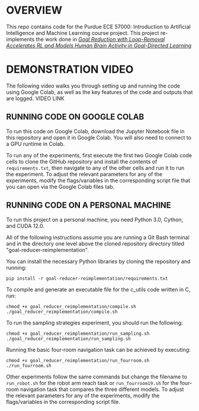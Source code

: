 # OVERVIEW
This repo contains code for the Purdue ECE 57000: Introduction to Artificial Intelligence and Machine Learning course project. This project re-implements the work done in [*Goal Reduction with Loop-Removal Accelerates RL and Models Human Brain Activity in Goal-Directed Learning*](https://nips.cc/virtual/2024/poster/94732)

# DEMONSTRATION VIDEO
The following video walks you through setting up and running the code using Google Colab, as well as the key features of the code and outputs that are logged.
VIDEO LINK

## RUNNING CODE ON GOOGLE COLAB

To run this code on Google Colab, download the Jupyter Notebook file in this repository and open it in Google Colab. You will also need to connect to a GPU runtime in Colab.

To run any of the experiments, first execute the first two Google Colab code cells to clone the GitHub repository and install the contents of `requirements.txt`, then navigate to any of the other cells and run it to run the experiment. To adjust the relevant parameters for any of the experiments, modify the flags/variables in the corresponding script file that you can open via the Google Colab files tab.

## RUNNING CODE ON A PERSONAL MACHINE
To run this project on a personal machine, you need Python 3.0, Cython, and CUDA 12.0.

All of the following instructions assume you are running a Git Bash terminal and in the directory one level above the cloned repository directory titled "goal-reducer-reimplementation". 

You can install the necessary Python libraries by cloning the repository and running:
```
pip install -r goal-reducer-reimplementation/requirements.txt
```

To compile and generate an executable file for the c_utils code written in C, run:
```
chmod +x goal_reducer_reimplementation/compile.sh
./goal_reducer_reimplementation/compile.sh
```


To run the sampling strategies experiment, you should run the following:
```
chmod +x goal_reducer_reimplementation/run_sampling.sh
./goal_reducer_reimplementation/run_sampling.sh
```

Running the basic four-room navigation task can be achieved by executing:
```
chmod +x goal_reducer_reimplementation/run_fourroom.sh
./run_fourroom.sh
```

Other experiments follow the same commands but change the filename to `run_robot.sh` for the robot arm reach task or `run_fourroom19.sh` for the four-room navigation task that compares the three different models. To adjust the relevant parameters for any of the experiments, modify the flags/variables in the corresponding script file.

